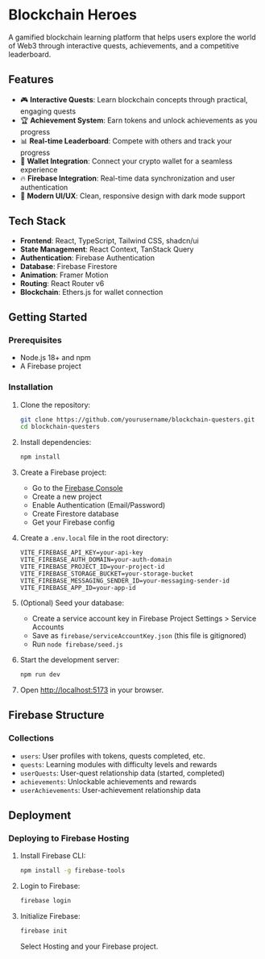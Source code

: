 # Blockchain Heroes

A gamified blockchain learning platform that helps users explore the world of Web3 through interactive quests, achievements, and a competitive leaderboard.


## Features

- 🎮 **Interactive Quests**: Learn blockchain concepts through practical, engaging quests
- 🏆 **Achievement System**: Earn tokens and unlock achievements as you progress
- 📊 **Real-time Leaderboard**: Compete with others and track your progress
- 👛 **Wallet Integration**: Connect your crypto wallet for a seamless experience
- 🔥 **Firebase Integration**: Real-time data synchronization and user authentication
- 🎨 **Modern UI/UX**: Clean, responsive design with dark mode support

## Tech Stack

- **Frontend**: React, TypeScript, Tailwind CSS, shadcn/ui
- **State Management**: React Context, TanStack Query
- **Authentication**: Firebase Authentication
- **Database**: Firebase Firestore
- **Animation**: Framer Motion
- **Routing**: React Router v6
- **Blockchain**: Ethers.js for wallet connection

## Getting Started

### Prerequisites

- Node.js 18+ and npm
- A Firebase project

### Installation

1. Clone the repository:
   ```bash
   git clone https://github.com/yourusername/blockchain-questers.git
   cd blockchain-questers
   ```

2. Install dependencies:
   ```bash
   npm install
   ```

3. Create a Firebase project:
   - Go to the [Firebase Console](https://console.firebase.google.com/)
   - Create a new project
   - Enable Authentication (Email/Password)
   - Create Firestore database
   - Get your Firebase config

4. Create a `.env.local` file in the root directory:
   ```
   VITE_FIREBASE_API_KEY=your-api-key
   VITE_FIREBASE_AUTH_DOMAIN=your-auth-domain
   VITE_FIREBASE_PROJECT_ID=your-project-id
   VITE_FIREBASE_STORAGE_BUCKET=your-storage-bucket
   VITE_FIREBASE_MESSAGING_SENDER_ID=your-messaging-sender-id
   VITE_FIREBASE_APP_ID=your-app-id
   ```

5. (Optional) Seed your database:
   - Create a service account key in Firebase Project Settings > Service Accounts
   - Save as `firebase/serviceAccountKey.json` (this file is gitignored)
   - Run `node firebase/seed.js`

6. Start the development server:
   ```bash
   npm run dev
   ```

7. Open [http://localhost:5173](http://localhost:5173) in your browser.

## Firebase Structure

### Collections
- `users`: User profiles with tokens, quests completed, etc.
- `quests`: Learning modules with difficulty levels and rewards
- `userQuests`: User-quest relationship data (started, completed)
- `achievements`: Unlockable achievements and rewards
- `userAchievements`: User-achievement relationship data

## Deployment

### Deploying to Firebase Hosting

1. Install Firebase CLI:
   ```bash
   npm install -g firebase-tools
   ```

2. Login to Firebase:
   ```bash
   firebase login
   ```

3. Initialize Firebase:
   ```bash
   firebase init
   ```
   Select Hosting and your Firebase project.

